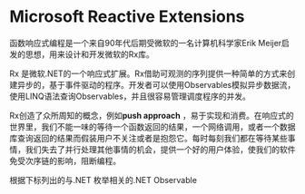 # Microsoft Reactive Extensions

函数响应式编程是一个来自90年代后期受微软的一名计算机科学家Erik Meijer启发的思想，用来设计和开发微软的Rx库。

Rx 是微软.NET的一个响应式扩展。Rx借助可观测的序列提供一种简单的方式来创建异步的，基于事件驱动的程序。开发者可以使用Observables模拟异步数据流，使用LINQ语法查询Observables，并且很容易管理调度程序的并发。

Rx创造了众所周知的概念，例如**push approach** ，易于实现和消费。在响应式的世界里，我们不能一味的等待一个函数返回的结果，一个网络调用，或者一个数据库查询返回的结果而假装用户不关注或者是抱怨它。每时每刻我们都在等待某些事情，我们失去了并行处理其他事情的机会，提供一个好的用户体验，使我们的软件免受次序链的影响，阻断编程。

根据下标列出的与.NET 枚举相关的.NET Observable